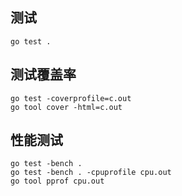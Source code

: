 ## 测试

```
go test .
```

## 测试覆盖率

```
go test -coverprofile=c.out
go tool cover -html=c.out
```

## 性能测试

```
go test -bench .
go test -bench . -cpuprofile cpu.out
go tool pprof cpu.out
```
